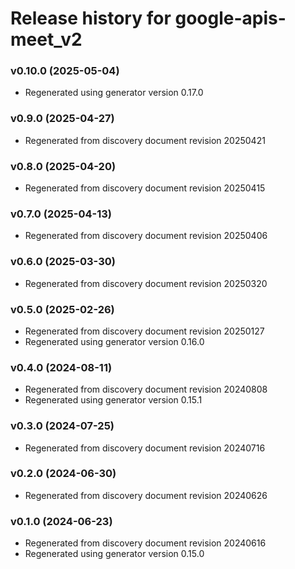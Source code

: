 # Release history for google-apis-meet_v2

### v0.10.0 (2025-05-04)

* Regenerated using generator version 0.17.0

### v0.9.0 (2025-04-27)

* Regenerated from discovery document revision 20250421

### v0.8.0 (2025-04-20)

* Regenerated from discovery document revision 20250415

### v0.7.0 (2025-04-13)

* Regenerated from discovery document revision 20250406

### v0.6.0 (2025-03-30)

* Regenerated from discovery document revision 20250320

### v0.5.0 (2025-02-26)

* Regenerated from discovery document revision 20250127
* Regenerated using generator version 0.16.0

### v0.4.0 (2024-08-11)

* Regenerated from discovery document revision 20240808
* Regenerated using generator version 0.15.1

### v0.3.0 (2024-07-25)

* Regenerated from discovery document revision 20240716

### v0.2.0 (2024-06-30)

* Regenerated from discovery document revision 20240626

### v0.1.0 (2024-06-23)

* Regenerated from discovery document revision 20240616
* Regenerated using generator version 0.15.0

